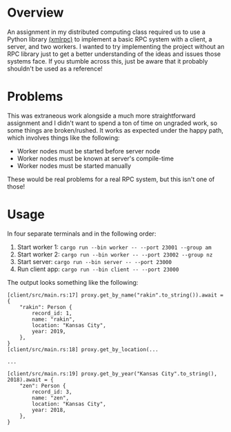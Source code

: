 # Overview

An assignment in my distributed computing class required us to use a Python library [(xmlrpc)](https://docs.python.org/3/library/xmlrpc.html) to implement a basic RPC system with a client, a server, and two workers. I wanted to try implementing the project without an RPC library just to get a better understanding of the ideas and issues those systems face. If you stumble across this, just be aware that it probably shouldn't be used as a reference!

# Problems

This was extraneous work alongside a much more straightforward assignment and I didn't want to spend a ton of time on ungraded work, so some things are broken/rushed. It works as expected under the happy path, which involves things like the following:

- Worker nodes must be started before server node
- Worker nodes must be known at server's compile-time
- Worker nodes must be started manually

These would be real problems for a real RPC system, but this isn't one of those!

# Usage

In four separate terminals and in the following order:
1. Start worker 1: `cargo run --bin worker -- --port 23001 --group am`
2. Start worker 2: `cargo run --bin worker -- --port 23002 --group nz`
3. Start server: `cargo run --bin server -- --port 23000`
4. Run client app: `cargo run --bin client -- --port 23000`

The output looks something like the following:

```
[client/src/main.rs:17] proxy.get_by_name("rakin".to_string()).await = {
    "rakin": Person {
        record_id: 1,
        name: "rakin",
        location: "Kansas City",
        year: 2019,
    },
}
[client/src/main.rs:18] proxy.get_by_location(...

...

[client/src/main.rs:19] proxy.get_by_year("Kansas City".to_string(), 2018).await = {
    "zen": Person {
        record_id: 3,
        name: "zen",
        location: "Kansas City",
        year: 2018,
    },
}
```
